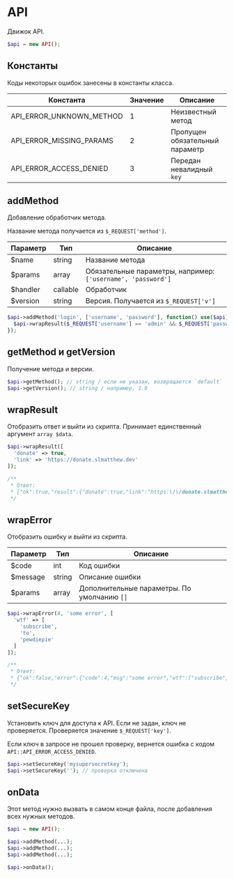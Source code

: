 # API
Движок API.

```php
$api = new API();
```

## Константы
Коды некоторых ошибок занесены в константы класса.

| Константа                | Значение | Описание                       |
|--------------------------|----------|--------------------------------|
| API_ERROR_UNKNOWN_METHOD | 1        | Неизвестный метод              |
| API_ERROR_MISSING_PARAMS | 2        | Пропущен обязательный параметр |
| API_ERROR_ACCESS_DENIED  | 3        | Передан невалидный `key`       |

## addMethod
Добавление обработчик метода.

Название метода получается из `$_REQUEST['method']`.

| Параметр | Тип      | Описание                                                     |
|----------|----------|--------------------------------------------------------------|
| $name    | string   | Название метода                                              |
| $params  | array    | Обязательные параметры, например: `['username', 'password']` |
| $handler | callable | Обработчик                                                   |
| $version | string   | Версия. Получается из `$_REQUEST['v']`                       |

```php
$api->addMethod('login', ['username', 'password'], function() use($api) {
  $api->wrapResult($_REQUEST['username'] == 'admin' && $_REQUEST['password'] == '12345qwerty');
});
```

## getMethod и getVersion
Получение метода и версии.

```php
$api->getMethod(); // string / если не указан, возвращается `default`
$api->getVersion(); // string / например, 1.0
```

## wrapResult
Отобразить ответ и выйти из скрипта. Принимает единственный аргумент `array $data`.

```php
$api->wrapResult([
  'donate' => true,
  'link' => 'https://donate.slmatthew.dev'
]);

/**
 * Ответ:
 * {"ok":true,"result":{"donate":true,"link":"https:\/\/donate.slmatthew.dev"}}
 */
```

## wrapError
Отобразить ошибку и выйти из скрипта.

| Параметр | Тип    | Описание                                    |
|----------|--------|---------------------------------------------|
| $code    | int    | Код ошибки                                  |
| $message | string | Описание ошибки                             |
| $params  | array  | Дополнительные параметры. По умолчанию `[]` |

```php
$api->wrapError(4, 'some error', [
  'wtf' => [
    'subscribe',
    'to',
    'pewdiepie'
  ]
]);

/**
 * Ответ:
 * {"ok":false,"error":{"code":4,"msg":"some error","wtf":["subscribe","to","pewdiepie"]}}
 */
```

## setSecureKey
Установить ключ для доступа к API. Если не задан, ключ не проверяется. Проверяется значение `$_REQUEST['key']`.

Если ключ в запросе не прошел проверку, вернется ошибка с кодом `API::API_ERROR_ACCESS_DENIED`.

```php
$api->setSecureKey('mysupersecretkey');
$api->setSecureKey(''); // проверка отключена
```

## onData
Этот метод нужно вызвать в самом конце файла, после добавления всех нужных методов.

```php
$api = new API();

$api->addMethod(...);
$api->addMethod(...);
$api->addMethod(...);

$api->onData();
```